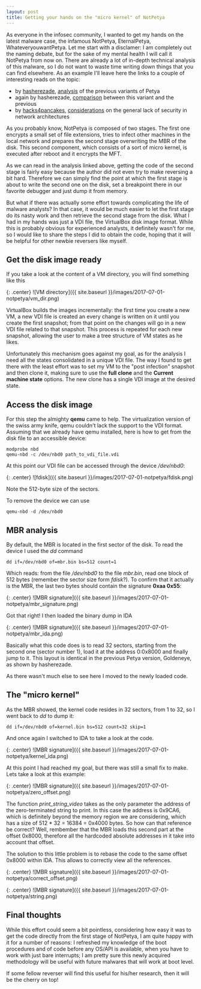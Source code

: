 ```yaml
---
layout: post
title: Getting your hands on the "micro kernel" of NotPetya
---
```


As everyone in the infosec community, I wanted to get my hands on the latest malware case, the infamous NotPetya, EternalPetya, WhateveryouwantPetya.
Let me start with a disclamer: I am completely out the naming debate, but for the sake of my mental health I will call it NotPetya from now on.
There are already a lot of in-depth technical analysis of this malware, so I do not want to waste time writing down things that you can find elsewhere.
As an example I'll leave here the links to a couple of interesting reads on the topic:

* by [hasherezade](https://twitter.com/hasherezade), [analysis](https://blog.malwarebytes.com/threat-analysis/2016/04/petya-ransomware) of the previous variants of Petya
* again by hasherezade, [comparison](https://blog.malwarebytes.com/threat-analysis/2017/06/eternalpetya-yet-another-stolen-piece-package/) between this variant and the previous
* by [hacks4pancakes](https://twitter.com/hacks4pancakes), [considerations](https://tisiphone.net/2017/06/28/why-notpetya-kept-me-awake-you-should-worry-too) on the general lack of security in network architectures

As you probably know, NotPetya is composed of two stages. The first one encrypts a small set of file extensions, tries to infect other machines in the local network and prepares the second stage overwriting the MBR of the disk. This second component, which consists of a sort of micro kernel, is executed after reboot and it encrypts the MFT. 

As we can read in the analysis linked above, getting the code of the second stage is fairly easy because the author did not even try to make reversing a bit hard. Therefore we can simply find the point at which the first stage is about to write the second one on the disk, set a breakpoint there in our favorite debugger and just dump it from memory. 

But what if there was actually some effort towards complicating the life of malware analysts? In that case, it would be much easier to let the first stage do its nasty work and then retrieve the second stage from the disk. What I had in my hands was just a VDI file, the VirtualBox disk image format. While this is probably obvious for experienced analysts, it definitely wasn't for me, so I would like to share the steps I did to obtain the code, hoping that it will be helpful for other newbie reversers like myself.

## Get the disk image ready
If you take a look at the content of a VM directory, you will find something like this 

{: .center}
![VM directory]({{ site.baseurl }}/images/2017-07-01-notpetya/vm_dir.png)

VirtualBox builds the images incrementally: the first time you create a new VM, a new VDI file is created an every change is written on it until you create the first snapshot; from that point on the changes will go in a new VDI file related to that snapshot. This process is repeated for each new snapshot, allowing the user to make a tree structure of VM states as he likes.

Unfortunately this mechanism goes against my goal, as for the analysis I need all the states consolidated in a unique VDI file. The way I found to get there with the least effort was to set my VM to the "post infection" snapshot and then clone it, making sure to use the **full clone** and the **Current machine state** options. The new clone has a single VDI image at the desired state.

## Access the disk image
For this step the almighty **qemu** came to help. The virtualization version of the swiss army knife, qemu couldn't lack the support to the VDI format. Assuming that we already have qemu installed, here is how to get from the disk file to an accessible device:

```
modprobe nbd
qemu-nbd -c /dev/nbd0 path_to_vdi_file.vdi
```

At this point our VDI file can be accessed through the device _/dev/nbd0_:

{: .center}
![fdisk]({{ site.baseurl }}/images/2017-07-01-notpetya/fdisk.png)

Note the 512-byte size of the sectors.

To remove the device we can use

```
qemu-nbd -d /dev/nbd0
```

## MBR analysis
By default, the MBR is located in the first sector of the disk. To read the device I used the _dd_ command

```
dd if=/dev/nbd0 of=mbr.bin bs=512 count=1
```

Which reads: from the file _/dev/nbd0_ to the file _mbr.bin_, read one block of 512 bytes (remember the sector size form _fdisk_?).
To confirm that it actually is the MBR, the last two bytes should contain the signature **0xaa 0x55**:

{: .center}
![MBR signature]({{ site.baseurl }}/images/2017-07-01-notpetya/mbr_signature.png)

Got that right! I then loaded the binary dump in IDA 

{: .center}
![MBR signature]({{ site.baseurl }}/images/2017-07-01-notpetya/mbr_ida.png)

Basically what this code does is to read 32 sectors, starting from the second one (sector number 1), load it at the address 0:0x8000 and finally jump to it.
This layout is identical in the previous Petya version, Goldeneye, as shown by hasherezade.

As there wasn't much else to see here I moved to the newly loaded code.

## The "micro kernel"
As the MBR showed, the kernel code resides in 32 sectors, from 1 to 32, so I went back to _dd_ to dump it:

```
dd if=/dev/nbd0 of=kernel.bin bs=512 count=32 skip=1
```
And once again I switched to IDA to take a look at the code.

{: .center}
![MBR signature]({{ site.baseurl }}/images/2017-07-01-notpetya/kernel_ida.png)

At this point I had reached my goal, but there was still a small fix to make. Lets take a look at this example:

{: .center}
![MBR signature]({{ site.baseurl }}/images/2017-07-01-notpetya/zero_offset.png)

The function _print_string_video_ takes as the only parameter the address of the zero-terminated string to print. In this case the address is 0x9CA6, which is definitely beyond the memory region we are considering, which has a size of 512 * 32 = 16384 = 0x4000 bytes. So how can that reference be correct? Well, rembember that the MBR loads this second part at the offset 0x8000, therefore all the hardcoded absolute addresses in it take into account that offset.

The solution to this little problem is to rebase the code to the same offset 0x8000 within IDA. This allows to correctly view all the references.

{: .center}
![MBR signature]({{ site.baseurl }}/images/2017-07-01-notpetya/correct_offset.png)

{: .center}
![MBR signature]({{ site.baseurl }}/images/2017-07-01-notpetya/string.png)

## Final thoughts
While this effort could seem a bit pointless, considering how easy it was to get the code directly from the first stage of NotPetya, I am quite happy with it for a number of reasons: I refreshed my knowledge of the boot procedures and of code before any OS/API is available, when you have to work with just bare interrupts; I am pretty sure this newly acquired methodology will be useful with future malwares that will work at boot level.

If some fellow reverser will find this useful for his/her research, then it will be the cherry on top!


